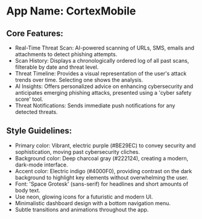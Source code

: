 # **App Name**: CortexMobile

## Core Features:

- Real-Time Threat Scan: AI-powered scanning of URLs, SMS, emails and attachments to detect phishing attempts.
- Scan History: Displays a chronologically ordered log of all past scans, filterable by date and threat level.
- Threat Timeline: Provides a visual representation of the user's attack trends over time. Selecting one shows the analysis.
- AI Insights: Offers personalized advice on enhancing cybersecurity and anticipates emerging phishing attacks, presented using a 'cyber safety score' tool.
- Threat Notifications: Sends immediate push notifications for any detected threats.

## Style Guidelines:

- Primary color: Vibrant, electric purple (#BE29EC) to convey security and sophistication, moving past cybersecurity cliches.
- Background color: Deep charcoal gray (#222124), creating a modern, dark-mode interface.
- Accent color: Electric indigo (#4000F0), providing contrast on the dark background to highlight key elements without overwhelming the user.
- Font: 'Space Grotesk' (sans-serif) for headlines and short amounts of body text.
- Use neon, glowing icons for a futuristic and modern UI.
- Minimalistic dashboard design with a bottom navigation menu.
- Subtle transitions and animations throughout the app.